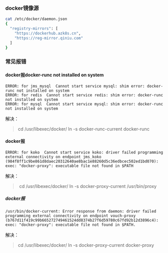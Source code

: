 ### docker镜像源
```bash
cat /etc/docker/daemon.json
{
  "registry-mirrors": [
    "https://dockerhub.azk8s.cn",
    "https://reg-mirror.qiniu.com"
  ]
}
```


### 常见报错
#### docker报docker-runc not installed on system
```shell
ERROR: for jms_mysql  Cannot start service mysql: shim error: docker-runc not installed on system
ERROR: for redis  Cannot start service redis: shim error: docker-runc not installed on system
ERROR: for mysql  Cannot start service mysql: shim error: docker-runc not installed on system
```
解决：
> cd /usr/libexec/docker/
> ln -s docker-runc-current docker-runc

#### docker报
```shell
ERROR: for koko  Cannot start service koko: driver failed programming external connectivity on endpoint jms_koko (984f8ff1c9be861d8daec20312640ae8bac1e88260d5c36edbcec502ed1bd070): exec: "docker-proxy": executable file not found in $PATH
```
解决：
>  cd /usr/libexec/docker/
> ln -s docker-proxy-current /usr/bin/proxy

##### docker报
```shell
/usr/bin/docker-current: Error response from daemon: driver failed programming external connectivity on endpoint vouch-proxy (b767d11f419c99b665272749461524dd8374b27f6d59780c67fd92b12d3896c4): exec: "docker-proxy": executable file not found in $PATH.
```
解决：
> cd /usr/libexec/docker/
> ln -s docker-proxy-current docker-proxy
